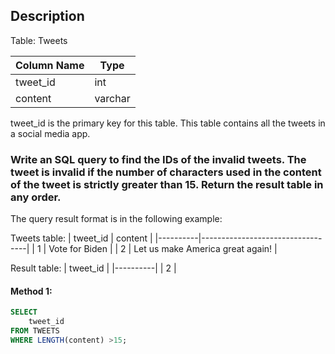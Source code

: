 ## Description

Table: Tweets

| Column Name | Type    |
| ----------- | ------- |
| tweet_id    | int     |
| content     | varchar |

tweet_id is the primary key for this table.
This table contains all the tweets in a social media app.

### Write an SQL query to find the IDs of the invalid tweets. The tweet is invalid if the number of characters used in the content of the tweet is strictly greater than 15. Return the result table in any order.

The query result format is in the following example:

Tweets table:
| tweet_id | content |
|----------|----------------------------------|
| 1 | Vote for Biden |
| 2 | Let us make America great again! |

Result table:
| tweet_id |
|----------|
| 2 |

#### Method 1:

```sql
SELECT
    tweet_id
FROM TWEETS
WHERE LENGTH(content) >15;
```
